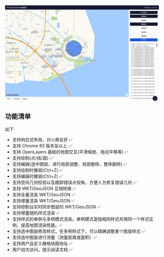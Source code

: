 ![image-20250921020758837](README/image-20250921020758837.png)

## 功能清单

如下

* 支持响应式布局，对小屏友好 ✅
* 支持 Chrome 83 版本及以上 ✅
* 支持 OpenLayers 基础的地图交互(平滑缩放、拖动平移等) ✅
* 支持绘制(点/线/面) ✅
* 支持编辑(选中图层，进行局部调整、局部删除、整体删除) ✅
* 支持绘制时撤销(Ctrl+Z) ✅
* 支持编辑时撤销(Ctrl+Z) ✅
* 支持空间几何校验以及跟踪错误点视角，方便人为修复错误几何 ✅
* 支持 WKT/GeoJSON 互相转换 ✅
* 支持全量渲染 WKT/GeoJSON ✅
* 支持增量渲染 WKT/GeoJSON ✅
* 支持控制台实时同步图层的 WKT/GeoJSON ✅
* 支持增量随机样式渲染 ✅
* 支持样式的单例与多例模式渲染。单例模式是指相同样式共用同一个样式实例，提高地图渲染性能。✅
* 支持选中图层修改样式，在多例样式下，可以精确调整某个图层样式 ✅
* 支持选中图层进行测量（测量距离或面积）✅
* 支持用户自定义栅格地图地址 ✅
* 用户初次访问，提示阅读文档 ✅